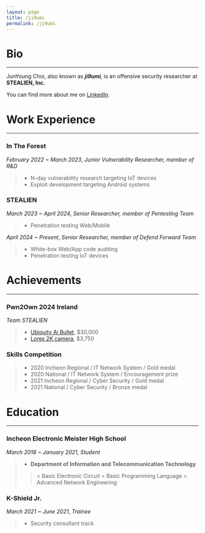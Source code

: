 ```yaml
---
layout: page
title: /ji9umi
permalink: /ji9umi
---
```


# Bio
---
JunYoung Choi, also known as ***ji9umi***, is an offensive security researcher at **STEALIEN, Inc.**

You can find more about me on [LinkedIn](https://www.linkedin.com/in/junyoung-choi-106a96229).

# Work Experience
---
### In The Forest

*February 2022 ~ March 2023*, *Junior Vulnerability Researcher, member of R&D*

> - N-day vulnerability research targeting IoT devices
> - Exploit development targeting Android systems

### STEALIEN

*March 2023 ~ April 2024*, *Senior Researcher, member of Pentesting Team*

> - Penetration testing Web/Mobile

*April 2024 ~ Present*, *Senior Researcher, member of Defend Forward Team*

> - White-box Web/App code auditing
> - Penetration testing IoT devices


# Achievements
---

### Pwn2Own 2024 Ireland
*Team STEALIEN*

> - [Ubiquity Ai Bullet](https://www.zerodayinitiative.com/blog/2024/10/22/pwn2own-ireland-day-one-the-results), $30,000
> - [Lorex 2K camera](https://www.zerodayinitiative.com/blog/2024/10/24/pwn2own-ireland-2024-day-three-results), $3,750

### Skills Competition

> - 2020 Incheon Regional / IT Network System / Gold medal
> - 2020 National / IT Network System / Encouragement prize
> - 2021 Incheon Regional / Cyber Security / Gold medal
> - 2021 National / Cyber Security / Bronze medal

# Education
---

### Incheon Electronic Meister High School
*March 2018 ~ January 2021*, *Student*

> - **Department of Information and Telecommunication Technology**
> > = Basic Electronic Circuit
> > = Basic Programming Language
> > = Advanced Network Engineering

### K-Shield Jr.
*March 2021 ~ June 2021*, *Trainee*

> - Security consultant track
